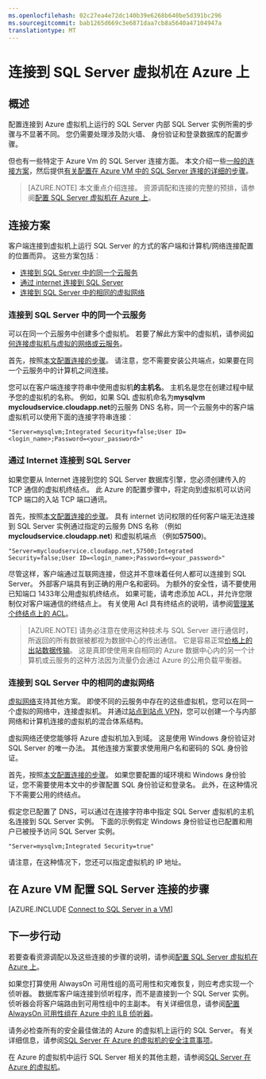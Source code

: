 ```yaml
---
ms.openlocfilehash: 02c27ea4e72dc140b39e6268b640be5d391bc296
ms.sourcegitcommit: bab1265d669c3e6871daa7cb8a5640a47104947a
translationtype: MT
---
```

<properties 
   pageTitle="连接到 SQL Server 虚拟机在 Azure 上"
   description="本主题介绍如何连接到 Azure 中的虚拟机上运行的 SQL Server。 方案有所不同，具体取决于网络的配置和客户端的位置。"
   services="virtual-machines"
   documentationCenter="na"
   authors="rothja"
   manager="jeffreyg"
   editor="monicar" />
<tags 
   ms.service="virtual-machines"
   ms.devlang="na"
   ms.topic="article"
   ms.tgt_pltfrm="vm-windows-sql-server"
   ms.workload="infrastructure-services"
   ms.date="08/18/2015"
   ms.author="jroth" />

# 连接到 SQL Server 虚拟机在 Azure 上
 
## 概述

配置连接到 Azure 虚拟机上运行的 SQL Server 内部 SQL Server 实例所需的步骤与不显著不同。 您仍需要处理涉及防火墙、 身份验证和登录数据库的配置步骤。

但也有一些特定于 Azure Vm 的 SQL Server 连接方面。 本文介绍一些[一般的连接方案](#connection-scenarios)，然后提供[有关配置在 Azure VM 中的 SQL Server 连接的详细的步骤](#steps-for-configuring-sql-server-connectivity-in-an-azure-vm)。

>[AZURE.NOTE] 本文重点介绍连接。 资源调配和连接的完整的预排，请参阅[配置 SQL Server 虚拟机在 Azure 上](virtual-machines-provision-sql-server.md)。

## 连接方案

客户端连接到虚拟机上运行 SQL Server 的方式的客户端和计算机/网络连接配置的位置而异。 这些方案包括︰

- [连接到 SQL Server 中的同一个云服务](#connect-to-sql-server-in-the-same-cloud-service)
- [通过 internet 连接到 SQL Server](#connect-to-sql-server-over-the-internet)
- [连接到 SQL Server 中的相同的虚拟网络](#connect-to-sql-server-in-the-same-virtual-network)

### 连接到 SQL Server 中的同一个云服务

可以在同一个云服务中创建多个虚拟机。 若要了解此方案中的虚拟机，请参阅[如何连接虚拟机与虚拟的网络或云服务](cloud-services-connect-virtual-machine.md)。

首先，按照[本文配置连接的步骤](#steps-for-configuring-sql-server-connectivity-in-an-azure-vm)。 请注意，您不需要安装公共端点，如果要在同一个云服务中的计算机之间连接。 

您可以在客户端连接字符串中使用虚拟机**的主机名**。 主机名是您在创建过程中赋予您的虚拟机的名称。 例如，如果 SQL 虚拟机命名为**mysqlvm** **mycloudservice.cloudapp.net**的云服务 DNS 名称，同一个云服务中的客户端虚拟机可以使用下面的连接字符串连接︰

    "Server=mysqlvm;Integrated Security=false;User ID=<login_name>;Password=<your_password>"

### 通过 Internet 连接到 SQL Server

如果您要从 Internet 连接到您的 SQL Server 数据库引擎，您必须创建传入的 TCP 通信的虚拟机终结点。 此 Azure 的配置步骤中，将定向到虚拟机可以访问 TCP 端口的入站 TCP 端口通讯。

首先，按照[本文配置连接的步骤](#steps-for-configuring-sql-server-connectivity-in-an-azure-vm)。 具有 internet 访问权限的任何客户端无法连接到 SQL Server 实例通过指定的云服务 DNS 名称 （例如**mycloudservice.cloudapp.net**) 和虚拟机端点 （例如**57500**)。

    "Server=mycloudservice.cloudapp.net,57500;Integrated Security=false;User ID=<login_name>;Password=<your_password>"

尽管这样，客户端通过互联网连接，但这并不意味着任何人都可以连接到 SQL Server。 外部客户端具有到正确的用户名和密码。 为额外的安全性，请不要使用已知端口 1433年公用虚拟机终结点。 如果可能，请考虑添加 ACL，并允许您限制仅对客户端通信的终结点上。 有关使用 Acl 具有终结点的说明，请参阅[管理某个终结点上的 ACL](virtual-machines-set-up-endpoints.md#manage-the-acl-on-an-endpoint)。 

>[AZURE.NOTE] 请务必注意在使用这种技术与 SQL Server 进行通信时，所返回的所有数据被都视为数据中心的传出通信。 它是容易正常[价格上的出站数据传输](http://azure.microsoft.com/pricing/details/data-transfers)。 这是真即使使用来自相同的 Azure 数据中心内的另一个计算机或云服务的这种方法因为流量仍会通过 Azure 的公用负载平衡器。

### 连接到 SQL Server 中的相同的虚拟网络

[虚拟网络](..\virtual-network\virtual-networks-overview.md)支持其他方案。 即使不同的云服务中存在的这些虚拟机，您可以在同一个虚拟的网络中，连接虚拟机。 并通过[站点到站点 VPN](../vpn-gateway/vpn-gateway-site-to-site-create.md)，您可以创建一个与内部网络和计算机连接的虚拟机的混合体系结构。

虚拟网络还使您能够将 Azure 虚拟机加入到域。 这是使用 Windows 身份验证对 SQL Server 的唯一办法。 其他连接方案要求使用用户名和密码的 SQL 身份验证。

首先，按照[本文配置连接的步骤](#steps-for-configuring-sql-server-connectivity-in-an-azure-vm)。 如果您要配置的域环境和 Windows 身份验证，您不需要使用本文中的步骤配置 SQL 身份验证和登录名。 此外，在这种情况下不需要公用的终结点。

假定您已配置了 DNS，可以通过在连接字符串中指定 SQL Server 虚拟机的主机名连接到 SQL Server 实例。 下面的示例假定 Windows 身份验证也已配置和用户已被授予访问 SQL Server 实例。

    "Server=mysqlvm;Integrated Security=true" 

请注意，在这种情况下，您还可以指定虚拟机的 IP 地址。

## 在 Azure VM 配置 SQL Server 连接的步骤

[AZURE.INCLUDE [Connect to SQL Server in a VM](../../includes/virtual-machines-sql-server-connection-steps.md)]

## 下一步行动

若要查看资源调配以及这些连接的步骤的说明，请参阅[配置 SQL Server 虚拟机在 Azure 上](virtual-machines-provision-sql-server.md)。

如果您打算使用 AlwaysOn 可用性组的高可用性和灾难恢复，则应考虑实现一个侦听器。 数据库客户端连接到侦听程序，而不是直接到一个 SQL Server 实例。 侦听器会将客户端路由到可用性组中的主副本。 有关详细信息，请参阅[配置 AlwaysOn 可用性组在 Azure 中的 ILB 侦听器](virtual-machines-sql-server-configure-ilb-alwayson-availability-group-listener.md)。

请务必检查所有的安全最佳做法的 Azure 的虚拟机上运行的 SQL Server。 有关详细信息，请参阅[SQL Server 在 Azure 的虚拟机的安全注意事项](virtual-machines-sql-server-security-considerations.md)。

在 Azure 的虚拟机中运行 SQL Server 相关的其他主题，请参阅[SQL Server 在 Azure 的虚拟机](virtual-machines-sql-server-infrastructure-services.md)。 
